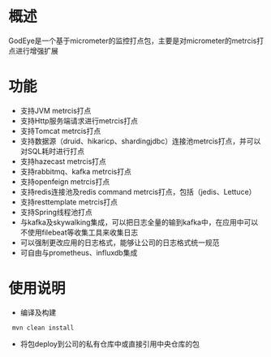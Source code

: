 # 概述

GodEye是一个基于micrometer的监控打点包，主要是对micrometer的metrcis打点进行增强扩展

# 功能
* 支持JVM metrcis打点
* 支持Http服务端请求进行metrcis打点
* 支持Tomcat metrcis打点
* 支持数据源（druid、hikaricp、shardingjdbc）连接池metrcis打点，并可以对SQL耗时进行打点
* 支持hazecast metrcis打点
* 支持rabbitmq、kafka metrcis打点
* 支持openfeign metrcis打点
* 支持redis连接池及redis command metrcis打点，包括（jedis、Lettuce）
* 支持resttemplate metrcis打点
* 支持Spring线程池打点
* 与kafka及skywalking集成，可以把日志全量的输到kafka中，在应用中可以不使用filebeat等收集工具来收集日志
* 可以强制更改应用的日志格式，能够让公司的日志格式统一规范
* 可自由与prometheus、influxdb集成

# 使用说明

  * 编译及构建
 
  ```
   mvn clean install
  ```

  * 将包deploy到公司的私有仓库中或直接引用中央仓库的包
